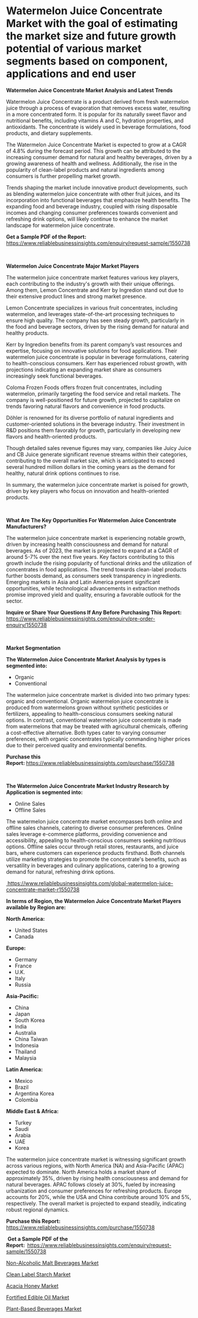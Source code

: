 <p><h1>Watermelon Juice Concentrate Market with the goal of estimating the market size and future growth potential of various market segments based on component, applications and end user</h1></p><p><strong>Watermelon Juice Concentrate Market Analysis and Latest Trends</strong></p>
<p><p>Watermelon Juice Concentrate is a product derived from fresh watermelon juice through a process of evaporation that removes excess water, resulting in a more concentrated form. It is popular for its naturally sweet flavor and nutritional benefits, including vitamins A and C, hydration properties, and antioxidants. The concentrate is widely used in beverage formulations, food products, and dietary supplements.</p><p>The Watermelon Juice Concentrate Market is expected to grow at a CAGR of 4.8% during the forecast period. This growth can be attributed to the increasing consumer demand for natural and healthy beverages, driven by a growing awareness of health and wellness. Additionally, the rise in the popularity of clean-label products and natural ingredients among consumers is further propelling market growth. </p><p>Trends shaping the market include innovative product developments, such as blending watermelon juice concentrate with other fruit juices, and its incorporation into functional beverages that emphasize health benefits. The expanding food and beverage industry, coupled with rising disposable incomes and changing consumer preferences towards convenient and refreshing drink options, will likely continue to enhance the market landscape for watermelon juice concentrate.</p></p>
<p><strong>Get a Sample PDF of the Report:&nbsp;</strong> <a href="https://www.reliablebusinessinsights.com/enquiry/request-sample/1550738?utm_campaign=1091&utm_medium=2&utm_source=Github&utm_content=ia&utm_term=07042025&utm_id=watermelon-juice-concentrate">https://www.reliablebusinessinsights.com/enquiry/request-sample/1550738</a></p>
<p>&nbsp;</p>
<p><strong>Watermelon Juice Concentrate Major Market Players</strong></p>
<p><p>The watermelon juice concentrate market features various key players, each contributing to the industry's growth with their unique offerings. Among them, Lemon Concentrate and Kerr by Ingredion stand out due to their extensive product lines and strong market presence. </p><p>Lemon Concentrate specializes in various fruit concentrates, including watermelon, and leverages state-of-the-art processing techniques to ensure high quality. The company has seen steady growth, particularly in the food and beverage sectors, driven by the rising demand for natural and healthy products. </p><p>Kerr by Ingredion benefits from its parent company’s vast resources and expertise, focusing on innovative solutions for food applications. Their watermelon juice concentrate is popular in beverage formulations, catering to health-conscious consumers. Kerr has experienced robust growth, with projections indicating an expanding market share as consumers increasingly seek functional beverages.</p><p>Coloma Frozen Foods offers frozen fruit concentrates, including watermelon, primarily targeting the food service and retail markets. The company is well-positioned for future growth, projected to capitalize on trends favoring natural flavors and convenience in food products.</p><p>Döhler is renowned for its diverse portfolio of natural ingredients and customer-oriented solutions in the beverage industry. Their investment in R&D positions them favorably for growth, particularly in developing new flavors and health-oriented products.</p><p>Though detailed sales revenue figures may vary, companies like Juicy Juice and CB Juice generate significant revenue streams within their categories, contributing to the overall market size, which is anticipated to exceed several hundred million dollars in the coming years as the demand for healthy, natural drink options continues to rise. </p><p>In summary, the watermelon juice concentrate market is poised for growth, driven by key players who focus on innovation and health-oriented products.</p></p>
<p>&nbsp;</p>
<p><strong>What Are The Key Opportunities For Watermelon Juice Concentrate Manufacturers?</strong></p>
<p><p>The watermelon juice concentrate market is experiencing notable growth, driven by increasing health consciousness and demand for natural beverages. As of 2023, the market is projected to expand at a CAGR of around 5-7% over the next five years. Key factors contributing to this growth include the rising popularity of functional drinks and the utilization of concentrates in food applications. The trend towards clean-label products further boosts demand, as consumers seek transparency in ingredients. Emerging markets in Asia and Latin America present significant opportunities, while technological advancements in extraction methods promise improved yield and quality, ensuring a favorable outlook for the sector.</p></p>
<p><strong>Inquire or Share Your Questions If Any Before Purchasing This Report:</strong> <a href="https://www.reliablebusinessinsights.com/enquiry/pre-order-enquiry/1550738?utm_campaign=1091&utm_medium=2&utm_source=Github&utm_content=ia&utm_term=07042025&utm_id=watermelon-juice-concentrate">https://www.reliablebusinessinsights.com/enquiry/pre-order-enquiry/1550738</a></p>
<p>&nbsp;</p>
<p><strong>Market Segmentation</strong></p>
<p><strong>The Watermelon Juice Concentrate Market Analysis by types is segmented into:</strong></p>
<p><ul><li>Organic</li><li>Conventional</li></ul></p>
<p><p>The watermelon juice concentrate market is divided into two primary types: organic and conventional. Organic watermelon juice concentrate is produced from watermelons grown without synthetic pesticides or fertilizers, appealing to health-conscious consumers seeking natural options. In contrast, conventional watermelon juice concentrate is made from watermelons that may be treated with agricultural chemicals, offering a cost-effective alternative. Both types cater to varying consumer preferences, with organic concentrates typically commanding higher prices due to their perceived quality and environmental benefits.</p></p>
<p><strong>Purchase this Report:&nbsp;</strong><a href="https://www.reliablebusinessinsights.com/purchase/1550738?utm_campaign=1091&utm_medium=2&utm_source=Github&utm_content=ia&utm_term=07042025&utm_id=watermelon-juice-concentrate">https://www.reliablebusinessinsights.com/purchase/1550738</a></p>
<p>&nbsp;</p>
<p><strong>The Watermelon Juice Concentrate Market Industry Research by Application is segmented into:</strong></p>
<p><ul><li>Online Sales</li><li>Offline Sales</li></ul></p>
<p><p>The watermelon juice concentrate market encompasses both online and offline sales channels, catering to diverse consumer preferences. Online sales leverage e-commerce platforms, providing convenience and accessibility, appealing to health-conscious consumers seeking nutritious options. Offline sales occur through retail stores, restaurants, and juice bars, where customers can experience products firsthand. Both channels utilize marketing strategies to promote the concentrate's benefits, such as versatility in beverages and culinary applications, catering to a growing demand for natural, refreshing drink options.</p></p>
<p><a href="https://www.reliablebusinessinsights.com/global-watermelon-juice-concentrate-market-r1550738?utm_campaign=1091&utm_medium=2&utm_source=Github&utm_content=ia&utm_term=07042025&utm_id=watermelon-juice-concentrate">&nbsp;https://www.reliablebusinessinsights.com/global-watermelon-juice-concentrate-market-r1550738</a></p>
<p><strong>In terms of Region, the Watermelon Juice Concentrate Market Players available by Region are:</strong></p>
<p>
    <p> <strong> North America: </strong>
        <ul>
            <li>United States</li>
            <li>Canada</li>
        </ul>
        </p> 
    <p> <strong> Europe: </strong>
        <ul>
            <li>Germany</li>
            <li>France</li>
            <li>U.K.</li>
            <li>Italy</li>
            <li>Russia</li>
        </ul>
        </p> 
    <p> <strong> Asia-Pacific: </strong>
        <ul>
            <li>China</li>
            <li>Japan</li>
            <li>South Korea</li>
            <li>India</li>
            <li>Australia</li>
            <li>China Taiwan</li>
            <li>Indonesia</li>
            <li>Thailand</li>
            <li>Malaysia</li>
        </ul>
        </p> 
    <p> <strong> Latin America: </strong>
        <ul>
            <li>Mexico</li>
            <li>Brazil</li>
            <li>Argentina Korea</li>
            <li>Colombia</li>
        </ul>
        </p> 
    <p> <strong> Middle East & Africa: </strong>
        <ul>
            <li>Turkey</li>
            <li>Saudi</li>
            <li>Arabia</li>
            <li>UAE</li>
            <li>Korea</li>
        </ul>
    </p>
    </p>
<p><p>The watermelon juice concentrate market is witnessing significant growth across various regions, with North America (NA) and Asia-Pacific (APAC) expected to dominate. North America holds a market share of approximately 35%, driven by rising health consciousness and demand for natural beverages. APAC follows closely at 30%, fueled by increasing urbanization and consumer preferences for refreshing products. Europe accounts for 20%, while the USA and China contribute around 10% and 5%, respectively. The overall market is projected to expand steadily, indicating robust regional dynamics.</p></p>
<p><strong>Purchase this Report: </strong><a href="https://www.reliablebusinessinsights.com/purchase/1550738?utm_campaign=1091&utm_medium=2&utm_source=Github&utm_content=ia&utm_term=07042025&utm_id=watermelon-juice-concentrate">https://www.reliablebusinessinsights.com/purchase/1550738</a></p>
<p>&nbsp;<strong>Get a Sample PDF of the Report:&nbsp;&nbsp;</strong><a href="https://www.reliablebusinessinsights.com/enquiry/request-sample/1550738?utm_campaign=1091&utm_medium=2&utm_source=Github&utm_content=ia&utm_term=07042025&utm_id=watermelon-juice-concentrate">https://www.reliablebusinessinsights.com/enquiry/request-sample/1550738</a></p>
<p><strong></strong></p>
<p><p><a href="https://github.com/rutupueyed/Market-Research-Report-List-1/blob/main/non-alcoholic-malt-beverages-market.md?utm_campaign=1091&utm_medium=2&utm_source=Github&utm_content=ia&utm_term=07042025&utm_id=watermelon-juice-concentrate">Non-Alcoholic Malt Beverages Market</a></p><p><a href="https://github.com/paullsiskec4/Market-Research-Report-List-1/blob/main/clean-label-starch-market.md?utm_campaign=1091&utm_medium=2&utm_source=Github&utm_content=ia&utm_term=07042025&utm_id=watermelon-juice-concentrate">Clean Label Starch Market</a></p><p><a href="https://github.com/hurstsaqibyl/Market-Research-Report-List-1/blob/main/acacia-honey-market.md?utm_campaign=1091&utm_medium=2&utm_source=Github&utm_content=ia&utm_term=07042025&utm_id=watermelon-juice-concentrate">Acacia Honey Market</a></p><p><a href="https://github.com/altafvaraswj/Market-Research-Report-List-1/blob/main/fortified-edible-oil-market.md?utm_campaign=1091&utm_medium=2&utm_source=Github&utm_content=ia&utm_term=07042025&utm_id=watermelon-juice-concentrate">Fortified Edible Oil Market</a></p><p><a href="https://github.com/burnicndole/Market-Research-Report-List-1/blob/main/plant-based-beverages-market.md?utm_campaign=1091&utm_medium=2&utm_source=Github&utm_content=ia&utm_term=07042025&utm_id=watermelon-juice-concentrate">Plant-Based Beverages Market</a></p></p>